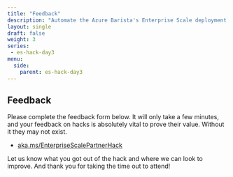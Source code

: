```yaml
---
title: "Feedback"
description: "Automate the Azure Barista's Enterprise Scale deployment with either Terraform or AzOps."
layout: single
draft: false
weight: 3
series:
 - es-hack-day3
menu:
  side:
    parent: es-hack-day3
---
```


## Feedback

Please complete the feedback form below. It will only take a few minutes, and your feedback on hacks is absolutely vital to prove their value. Without it they may not exist.

* [aka.ms/EnterpriseScalePartnerHack](https://aka.ms/EnterpriseScalePartnerHack)

Let us know what you got out of the hack and where we can look to improve. And thank you for taking the time out to attend!
